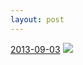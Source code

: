 ```yaml
---
layout: post
---
```


<p>
  <time><a href="/39">2013-09-03</a></time>
  <a href="/39"><img src="{{ site.assets_url }}/39-640.jpg" srcset="{{ site.assets_url }}/39-1280.jpg 1280w, {{ site.assets_url }}/39-960.jpg 960w, {{ site.assets_url }}/39-640.jpg 640w, {{ site.assets_url }}/39-320.jpg 320w" sizes="(min-width: 700px) 50vw, calc(100vw - 2rem)" /></a>
</p>

